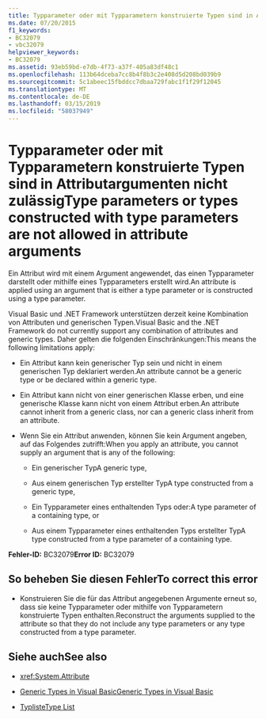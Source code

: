 ```yaml
---
title: Typparameter oder mit Typparametern konstruierte Typen sind in Attributargumenten nicht zulässig
ms.date: 07/20/2015
f1_keywords:
- BC32079
- vbc32079
helpviewer_keywords:
- BC32079
ms.assetid: 93eb59bd-e7db-4f73-a37f-405a83df48c1
ms.openlocfilehash: 113b64dceba7cc8b4f8b3c2e408d5d208bd039b9
ms.sourcegitcommit: 5c1abeec15fbddcc7dbaa729fabc1f1f29f12045
ms.translationtype: MT
ms.contentlocale: de-DE
ms.lasthandoff: 03/15/2019
ms.locfileid: "58037949"
---
```

# <a name="type-parameters-or-types-constructed-with-type-parameters-are-not-allowed-in-attribute-arguments"></a><span data-ttu-id="f12be-102">Typparameter oder mit Typparametern konstruierte Typen sind in Attributargumenten nicht zulässig</span><span class="sxs-lookup"><span data-stu-id="f12be-102">Type parameters or types constructed with type parameters are not allowed in attribute arguments</span></span>
<span data-ttu-id="f12be-103">Ein Attribut wird mit einem Argument angewendet, das einen Typparameter darstellt oder mithilfe eines Typparameters erstellt wird.</span><span class="sxs-lookup"><span data-stu-id="f12be-103">An attribute is applied using an argument that is either a type parameter or is constructed using a type parameter.</span></span>  
  
 <span data-ttu-id="f12be-104">Visual Basic und .NET Framework unterstützen derzeit keine Kombination von Attributen und generischen Typen.</span><span class="sxs-lookup"><span data-stu-id="f12be-104">Visual Basic and the .NET Framework do not currently support any combination of attributes and generic types.</span></span> <span data-ttu-id="f12be-105">Daher gelten die folgenden Einschränkungen:</span><span class="sxs-lookup"><span data-stu-id="f12be-105">This means the following limitations apply:</span></span>  
  
-   <span data-ttu-id="f12be-106">Ein Attribut kann kein generischer Typ sein und nicht in einem generischen Typ deklariert werden.</span><span class="sxs-lookup"><span data-stu-id="f12be-106">An attribute cannot be a generic type or be declared within a generic type.</span></span>  
  
-   <span data-ttu-id="f12be-107">Ein Attribut kann nicht von einer generischen Klasse erben, und eine generische Klasse kann nicht von einem Attribut erben.</span><span class="sxs-lookup"><span data-stu-id="f12be-107">An attribute cannot inherit from a generic class, nor can a generic class inherit from an attribute.</span></span>  
  
-   <span data-ttu-id="f12be-108">Wenn Sie ein Attribut anwenden, können Sie kein Argument angeben, auf das Folgendes zutrifft:</span><span class="sxs-lookup"><span data-stu-id="f12be-108">When you apply an attribute, you cannot supply an argument that is any of the following:</span></span>  
  
    -   <span data-ttu-id="f12be-109">Ein generischer Typ</span><span class="sxs-lookup"><span data-stu-id="f12be-109">A generic type,</span></span>  
  
    -   <span data-ttu-id="f12be-110">Aus einem generischen Typ erstellter Typ</span><span class="sxs-lookup"><span data-stu-id="f12be-110">A type constructed from a generic type,</span></span>  
  
    -   <span data-ttu-id="f12be-111">Ein Typparameter eines enthaltenden Typs oder:</span><span class="sxs-lookup"><span data-stu-id="f12be-111">A type parameter of a containing type, or</span></span>  
  
    -   <span data-ttu-id="f12be-112">Aus einem Typparameter eines enthaltenden Typs erstellter Typ</span><span class="sxs-lookup"><span data-stu-id="f12be-112">A type constructed from a type parameter of a containing type.</span></span>  
  
 <span data-ttu-id="f12be-113">**Fehler-ID:** BC32079</span><span class="sxs-lookup"><span data-stu-id="f12be-113">**Error ID:** BC32079</span></span>  
  
## <a name="to-correct-this-error"></a><span data-ttu-id="f12be-114">So beheben Sie diesen Fehler</span><span class="sxs-lookup"><span data-stu-id="f12be-114">To correct this error</span></span>  
  
-   <span data-ttu-id="f12be-115">Konstruieren Sie die für das Attribut angegebenen Argumente erneut so, dass sie keine Typparameter oder mithilfe von Typparametern konstruierte Typen enthalten.</span><span class="sxs-lookup"><span data-stu-id="f12be-115">Reconstruct the arguments supplied to the attribute so that they do not include any type parameters or any type constructed from a type parameter.</span></span>  
  
## <a name="see-also"></a><span data-ttu-id="f12be-116">Siehe auch</span><span class="sxs-lookup"><span data-stu-id="f12be-116">See also</span></span>

- <xref:System.Attribute>

- [<span data-ttu-id="f12be-117">Generic Types in Visual Basic</span><span class="sxs-lookup"><span data-stu-id="f12be-117">Generic Types in Visual Basic</span></span>](../../visual-basic/programming-guide/language-features/data-types/generic-types.md)
- [<span data-ttu-id="f12be-118">Typliste</span><span class="sxs-lookup"><span data-stu-id="f12be-118">Type List</span></span>](../../visual-basic/language-reference/statements/type-list.md)
